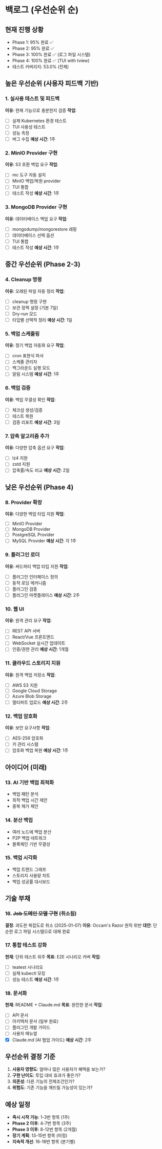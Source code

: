 # 백로그 (우선순위 순)

## 현재 진행 상황
- Phase 1: 95% 완료 ✅
- Phase 2: 95% 완료 ✅
- Phase 3: 100% 완료 ✅ (로그 파일 시스템)
- Phase 4: 100% 완료 ✅ (TUI with tview)
- 테스트 커버리지: 53.0% (전체)

## 높은 우선순위 (사용자 피드백 기반)

### 1. 실사용 테스트 및 피드백
**이유**: 현재 기능으로 충분한지 검증
**작업**:
- [ ] 실제 Kubernetes 환경 테스트
- [ ] TUI 사용성 테스트
- [ ] 성능 측정
- [ ] 버그 수집
**예상 시간**: 1주

### 2. MinIO Provider 구현
**이유**: S3 호환 백업 요구
**작업**:
- [ ] mc 도구 자동 설치
- [ ] MinIO 백업/복원 provider
- [ ] TUI 통합
- [ ] 테스트 작성
**예상 시간**: 1주

### 3. MongoDB Provider 구현
**이유**: 데이터베이스 백업 요구
**작업**:
- [ ] mongodump/mongorestore 래핑
- [ ] 데이터베이스 선택 옵션
- [ ] TUI 통합
- [ ] 테스트 작성
**예상 시간**: 1주

## 중간 우선순위 (Phase 2-3)

### 4. Cleanup 명령
**이유**: 오래된 파일 자동 정리
**작업**:
- [ ] cleanup 명령 구현
- [ ] 보관 정책 설정 (기본 7일)
- [ ] Dry-run 모드
- [ ] 타입별 선택적 정리
**예상 시간**: 1일

### 5. 백업 스케줄링
**이유**: 정기 백업 자동화 요구
**작업**:
- [ ] cron 표현식 파서
- [ ] 스케줄 관리자
- [ ] 백그라운드 실행 모드
- [ ] 알림 시스템
**예상 시간**: 1주

### 6. 백업 검증
**이유**: 백업 무결성 확인
**작업**:
- [ ] 체크섬 생성/검증
- [ ] 테스트 복원
- [ ] 검증 리포트
**예상 시간**: 3일

### 7. 압축 알고리즘 추가
**이유**: 다양한 압축 옵션 요구
**작업**:
- [ ] lz4 지원
- [ ] zstd 지원
- [ ] 압축률/속도 비교
**예상 시간**: 2일

## 낮은 우선순위 (Phase 4)

### 8. Provider 확장
**이유**: 다양한 백업 타입 지원
**작업**:
- [ ] MinIO Provider
- [ ] MongoDB Provider
- [ ] PostgreSQL Provider
- [ ] MySQL Provider
**예상 시간**: 각 1주

### 9. 플러그인 로더
**이유**: 써드파티 백업 타입 지원
**작업**:
- [ ] 플러그인 인터페이스 정의
- [ ] 동적 로딩 메커니즘
- [ ] 플러그인 검증
- [ ] 플러그인 마켓플레이스
**예상 시간**: 2주

### 10. 웹 UI
**이유**: 원격 관리 요구
**작업**:
- [ ] REST API 서버
- [ ] React/Vue 프론트엔드
- [ ] WebSocket 실시간 업데이트
- [ ] 인증/권한 관리
**예상 시간**: 1개월

### 11. 클라우드 스토리지 지원
**이유**: 원격 백업 저장소
**작업**:
- [ ] AWS S3 지원
- [ ] Google Cloud Storage
- [ ] Azure Blob Storage
- [ ] 멀티파트 업로드
**예상 시간**: 2주

### 12. 백업 암호화
**이유**: 보안 요구사항
**작업**:
- [ ] AES-256 암호화
- [ ] 키 관리 시스템
- [ ] 암호화 백업 복원
**예상 시간**: 1주

## 아이디어 (미래)

### 13. AI 기반 백업 최적화
- 백업 패턴 분석
- 최적 백업 시간 제안
- 중복 제거 제안

### 14. 분산 백업
- 여러 노드에 백업 분산
- P2P 백업 네트워크
- 블록체인 기반 무결성

### 15. 백업 시각화
- 백업 트렌드 그래프
- 스토리지 사용량 차트
- 백업 성공률 대시보드

## 기술 부채

### 16. ~~Job 도메인 모델 구현~~ (취소됨)
**결정**: 과도한 복잡도로 취소 (2025-01-07)
**이유**: Occam's Razor 원칙 위반
**대안**: 단순한 로그 파일 시스템으로 대체 완료

### 17. 통합 테스트 강화
**현재**: 단위 테스트 위주
**목표**: E2E 시나리오 커버
**작업**:
- [ ] teatest 시나리오
- [ ] 실제 kubectl 모킹
- [ ] 성능 테스트
**예상 시간**: 1주

### 18. 문서화
**현재**: README + Claude.md
**목표**: 완전한 문서
**작업**:
- [ ] API 문서
- [ ] 아키텍처 문서 (일부 완료)
- [ ] 플러그인 개발 가이드
- [ ] 사용자 매뉴얼
- [x] Claude.md (AI 협업 가이드)
**예상 시간**: 2주

## 우선순위 결정 기준
1. **사용자 영향도**: 얼마나 많은 사용자가 혜택을 보는가?
2. **구현 난이도**: 투입 대비 효과가 좋은가?
3. **의존성**: 다른 기능의 전제조건인가?
4. **위험도**: 기존 기능을 깨뜨릴 가능성이 있는가?

## 예상 일정
- **즉시 시작 가능**: 1-3번 항목 (1주)
- **Phase 2 이후**: 4-7번 항목 (3주)
- **Phase 3 이후**: 8-12번 항목 (2개월)
- **장기 계획**: 13-15번 항목 (미정)
- **지속적 개선**: 16-18번 항목 (분기별)